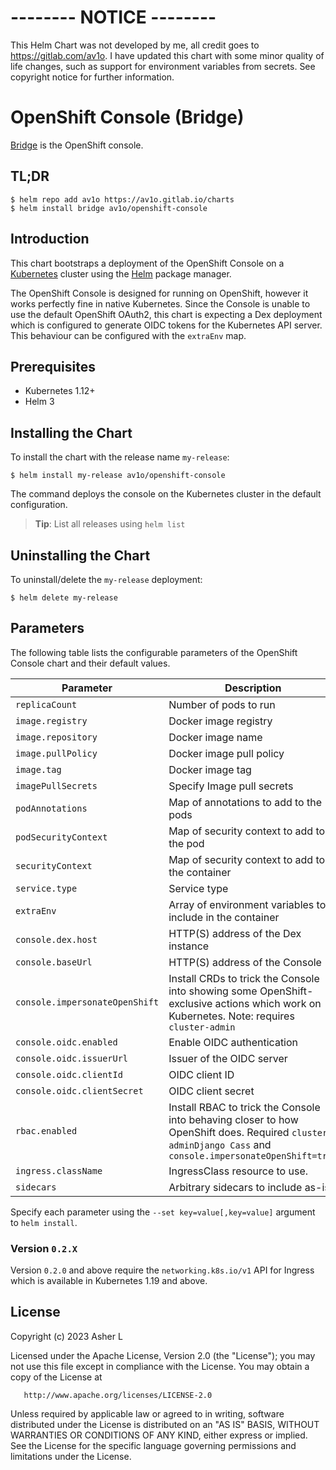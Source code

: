 # -------- NOTICE --------
This Helm Chart was not developed by me, all credit goes to https://gitlab.com/av1o. I have updated this chart with some minor quality of life changes, such as support for environment variables from secrets. See copyright notice for further information. 

# OpenShift Console (Bridge)

[Bridge](https://github.com/openshift/console) is the OpenShift console.

## TL;DR

```console
$ helm repo add av1o https://av1o.gitlab.io/charts
$ helm install bridge av1o/openshift-console
```

## Introduction

This chart bootstraps a deployment of the OpenShift Console on a [Kubernetes](https://kubernetes.io) cluster using the [Helm](https://helm.sh) package manager.

The OpenShift Console is designed for running on OpenShift, however it works perfectly fine in native Kubernetes. Since the Console is unable to use the default OpenShift OAuth2, this chart is expecting a Dex deployment which is configured to generate OIDC tokens for the Kubernetes API server.
This behaviour can be configured with the `extraEnv` map.

## Prerequisites

- Kubernetes 1.12+
- Helm 3

## Installing the Chart
To install the chart with the release name `my-release`:

```console
$ helm install my-release av1o/openshift-console
```

The command deploys the console on the Kubernetes cluster in the default configuration.

> **Tip**: List all releases using `helm list`

## Uninstalling the Chart

To uninstall/delete the `my-release` deployment:

```console
$ helm delete my-release
```

## Parameters

The following table lists the configurable parameters of the OpenShift Console chart and their default values.

| Parameter                      | Description                                                                                                                                    | Default                       |
|--------------------------------|------------------------------------------------------------------------------------------------------------------------------------------------|-------------------------------|
| `replicaCount`                 | Number of pods to run                                                                                                                          | 1                             |
| `image.registry`               | Docker image registry                                                                                                                          | `quay.io`                     |
| `image.repository`             | Docker image name                                                                                                                              | `openshift/origin-console`    |
| `image.pullPolicy`             | Docker image pull policy                                                                                                                       | `IfNotPresent`                |
| `image.tag`                    | Docker image tag                                                                                                                               | `${CHART_VERSION}`            |
| `imagePullSecrets`             | Specify Image pull secrets                                                                                                                     | `[]`                          |
| `podAnnotations`               | Map of annotations to add to the pods                                                                                                          | See `values.yaml`             |
| `podSecurityContext`           | Map of security context to add to the pod                                                                                                      | See `values.yaml`             |
| `securityContext`              | Map of security context to add to the container                                                                                                | See `values.yaml`             |
| `service.type`                 | Service type                                                                                                                                   | `ClusterIP`                   |
| `extraEnv`                     | Array of environment variables to include in the container                                                                                     | `[]`                          |
| `console.dex.host`             | HTTP(S) address of the Dex instance                                                                                                            | `https://dex.example.org`     |
| `console.baseUrl`              | HTTP(S) address of the Console                                                                                                                 | `https://console.example.org` |
| `console.impersonateOpenShift` | Install CRDs to trick the Console into showing some OpenShift-exclusive actions which work on Kubernetes. Note: requires `cluster-admin`       | `false`                       |
| `console.oidc.enabled`         | Enable OIDC authentication                                                                                                                     | `true`                        |
| `console.oidc.issuerUrl`       | Issuer of the OIDC server                                                                                                                      | `https://dex.example.org`     |
| `console.oidc.clientId`        | OIDC client ID                                                                                                                                 | `kubernetes`                  |
| `console.oidc.clientSecret`    | OIDC client secret                                                                                                                             | `hunter2`                     |
| `rbac.enabled`                 | Install RBAC to trick the Console into behaving closer to how OpenShift does. Required `cluster-adminDjango Cass` and `console.impersonateOpenShift=true` | `false`                       |
| `ingress.className`            | IngressClass resource to use.                                                                                                                  |                               |
| `sidecars`                     | Arbitrary sidecars to include as-is                                                                                                            | `[]`                          |

Specify each parameter using the `--set key=value[,key=value]` argument to `helm install`.

### Version `0.2.X`

Version `0.2.0` and above require the `networking.k8s.io/v1` API for Ingress which is available in Kubernetes 1.19 and above.


## License

Copyright (c) 2023 Asher L

Licensed under the Apache License, Version 2.0 (the "License");
you may not use this file except in compliance with the License.
You may obtain a copy of the License at

       http://www.apache.org/licenses/LICENSE-2.0

Unless required by applicable law or agreed to in writing, software
distributed under the License is distributed on an "AS IS" BASIS,
WITHOUT WARRANTIES OR CONDITIONS OF ANY KIND, either express or implied.
See the License for the specific language governing permissions and
limitations under the License.
